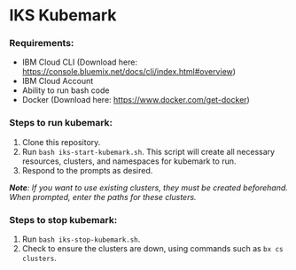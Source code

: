 # IKS Kubemark
### Requirements:
* IBM Cloud CLI (Download here: https://console.bluemix.net/docs/cli/index.html#overview)
* IBM Cloud Account
* Ability to run bash code
* Docker (Download here: https://www.docker.com/get-docker)
### Steps to run kubemark:
1. Clone this repository.
2. Run ```bash iks-start-kubemark.sh```. This script will create all necessary resources, clusters, and namespaces for kubemark to run.
3. Respond to the prompts as desired.

*__Note__: If you want to use existing clusters, they must be created beforehand. When prompted, enter the paths for these clusters.*
### Steps to stop kubemark:
1. Run ```bash iks-stop-kubemark.sh```.
2. Check to ensure the clusters are down, using commands such as ```bx cs clusters```.
